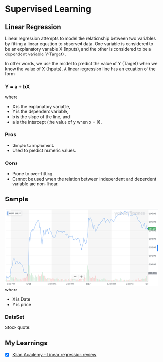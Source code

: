 # Supervised Learning
## Linear Regression 
Linear regression attempts to model the relationship between two variables by fitting a linear equation to observed data. One variable is considered to be an explanatory variable X (Inputs), and the other is considered to be a dependent variable Y(Target) .

In other words, we use the model to predict the value of Y (Target) when we know the value of X (Inputs). A linear regression line has an equation of the form
### **Y = a + bX**

where 
* X is the explanatory variable, 
* Y is the dependent variable,
* b is the slope of the line, and 
* a is the intercept (the value of y when x = 0).

### Pros
* Simple to implement.
* Used to predict numeric values.
### Cons
* Prone to over-fitting.
* Cannot be used when the relation between independent and dependent variable are non-linear.


## Sample
![Stock Price](images/linear.png)
where
* X is Date
* Y is price
### DataSet
Stock quote: 




## My Learnings
- [X] [Khan Academy - Linear regression review](https://www.khanacademy.org/math/statistics-probability/describing-relationships-quantitative-data/introduction-to-trend-lines/a/linear-regression-review)

